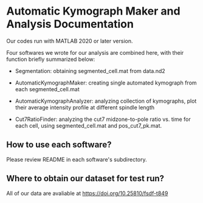 # Automatic Kymograph Maker and Analysis Documentation

Our codes run with MATLAB 2020 or later version. 

Four softwares we wrote for our analysis are combined here, with their function briefly summarized below: 

- Segmentation:  obtaining segmented_cell.mat from data.nd2  

- AutomaticKymographMaker:  creating single automated kymograph from each segmented_cell.mat  

- AutomaticKymographAnalyzer:   analyzing collection of kymographs, plot their average intensity profile at different spindle length

- Cut7RatioFinder:   analyzing the cut7 midzone-to-pole ratio vs. time for each cell, using segmented_cell.mat and pos_cut7_pk.mat.



## How to use each software? 

Please review README in each software's subdirectory. 


## Where to obtain our dataset for test run? 

All of our data are avaliable at  https://doi.org/10.25810/fsdf-t849





